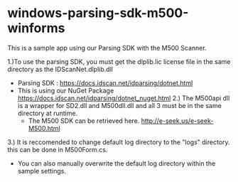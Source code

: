 # windows-parsing-sdk-m500-winforms
This is a sample app using our Parsing SDK with the M500 Scanner.



1.)To use the parsing SDK, you must get the dlplib.lic license file in the same directory as the IDScanNet.dlplib.dll
  - Parsing SDK : https://docs.idscan.net/idparsing/dotnet.html
  - This is using our NuGet Package https://docs.idscan.net/idparsing/dotnet_nuget.html
2.) The M500api dll is a wrapper for SD2.dll and M500dll.dll and all 3 must be in the same directory at runtime.
    - The M500 SDK can be retrieved here. http://e-seek.us/e-seek-M500.html

3.) It is reccomended to change default log directory to the "logs" directory. this can be done in M500Form.cs.
  - You can also manually overwrite the default log directory within the sample settings.

